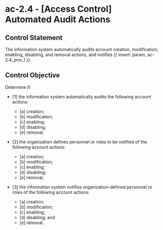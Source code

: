 # ac-2.4 - \[Access Control\] Automated Audit Actions

## Control Statement

The information system automatically audits account creation, modification, enabling, disabling, and removal actions, and notifies {{ insert: param, ac-2.4_prm_1 }}.

## Control Objective

Determine if:

- \[1\] the information system automatically audits the following account actions:

  - \[a\] creation;
  - \[b\] modification;
  - \[c\] enabling;
  - \[d\] disabling;
  - \[e\] removal;

- \[2\] the organization defines personnel or roles to be notified of the following account actions:

  - \[a\] creation;
  - \[b\] modification;
  - \[c\] enabling;
  - \[d\] disabling;
  - \[e\] removal;

- \[3\] the information system notifies organization-defined personnel or roles of the following account actions:

  - \[a\] creation;
  - \[b\] modification;
  - \[c\] enabling;
  - \[d\] disabling; and
  - \[e\] removal.
